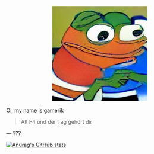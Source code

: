 
<div id="header" align="center">
    <img src="profil.png" class="headerimage" alt="i got this pfp from an AI, idk why i started to use it everywhere." border-radius=10px>
</div>

<p>
    Oi, my name is gamerik
</p>

> Alt F4 und der Tag gehört dir

— ???

[![Anurag's GitHub stats](https://github-readme-stats.vercel.app/api?username=ItsGamerik&show_icons=true&theme=transparent)](https://github.com/anuraghazra/github-readme-stats)

<!--
**ItsGamerik/ItsGamerik** is a ✨ _special_ ✨ repository because its `README.md` (this file) appears on your GitHub profile.

Here are some ideas to get you started:

- 🔭 I’m currently working on ...
- 🌱 I’m currently learning ...
- 👯 I’m looking to collaborate on ...
- 🤔 I’m looking for help with ...
- 💬 Ask me about ...
- 📫 How to reach me: ...
- 😄 Pronouns: ...
- ⚡ Fun fact: ...
-->
